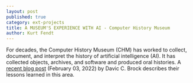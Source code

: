 ```yaml
---
layout: post
published: true
category: ext-projects
title: A MUSEUM'S EXPERIENCE WITH AI - Computer History Museum
author: Kurt Fendt
---
```

For decades, the Computer History Museum (CHM) has worked to collect, document, and interpret the history of artificial intelligence (AI). It has collected objects, archives, and software and produced oral histories. A [recent blog post](https://computerhistory.org/blog/a-museums-experience-with-ai/) (February 03, 2022) by Davic C. Brock describes their lessons learned in this area. 